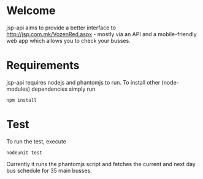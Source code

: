 Welcome
===========

jsp-api aims to provide a better interface to http://jsp.com.mk/VozenRed.aspx - mostly via an API and a 
mobile-friendly web app which allows you to check your busses.


Requirements
===========

jsp-api requires nodejs and phantomjs to run. To install other (node-modules) dependencies simply run

`npm install`


Test
===========

To run the test, execute 

`nodeunit test`

Currently it runs the phantomjs script and fetches the current and next day bus schedule for 35 main busses.